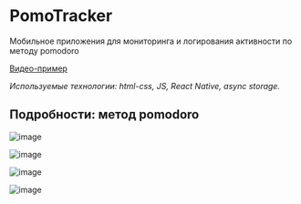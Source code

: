 

# PomoTracker
Мобильное приложения для мониторинга и логирования активности по методу pomodoro

[Видео-пример](https://github.com/user-attachments/assets/67887026-3ffd-4c57-aad4-264a30915280)

*Используемые технологии: html-css, JS, React Native, async storage.*

## Подробности: метод pomodoro

![image](https://github.com/user-attachments/assets/8b9cb4a1-53dc-45e1-bfe4-ce9570a4943e)

![image](https://github.com/user-attachments/assets/3c1fa2b4-4fc2-4aa9-94b6-42cdb771f182)

![image](https://github.com/user-attachments/assets/8085a330-5150-48c2-a954-2c94ae797653)

![image](https://github.com/user-attachments/assets/800dcafd-77cc-494c-92d7-4867a7e473fb)

